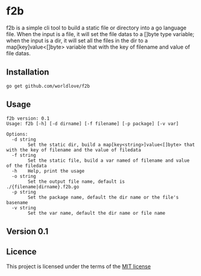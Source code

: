 # f2b

f2b is a simple cli tool to build a static file or directory into a go language file. When the input is a file, it will set the file datas to a []byte type variable; when the input is a dir, it will set all the files in the dir to a map[key<string>]value<[]byte> variable that with the key of filename and value of file datas.

## Installation
    go get github.com/worldlove/f2b

## Usage
```
f2b version: 0.1
Usage: f2b [-h] [-d dirname] [-f filename] [-p package] [-v var]

Options:
  -d string
        Set the static dir, build a map[key<string>]value<[]byte> that with the key of filename and the value of filedata
  -f string
        Set the static file, build a var named of filename and value of the filedata
  -h    Help, print the usage
  -o string
        Set the output file name, default is ./{filename|dirname}.f2b.go
  -p string
        Set the package name, default the dir name or the file's basename
  -v string
        Set the var name, default the dir name or file name
```

## Version 0.1


## Licence
This project is licensed under the terms of the
[MIT license](https://github.com/callemall/material-ui/blob/master/LICENSE)



